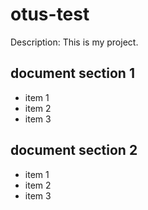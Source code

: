 # otus-test

Description: This is my project.

## document section 1
- item 1
- item 2
- item 3

## document section 2
- item 1
- item 2
- item 3